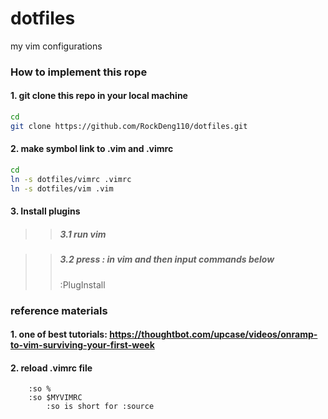 # dotfiles
my vim configurations

### How to implement this rope

#### 1. git clone this repo in your local machine
```sh
cd
git clone https://github.com/RockDeng110/dotfiles.git
```

#### 2. make symbol link to .vim and .vimrc
```sh
cd
ln -s dotfiles/vimrc .vimrc
ln -s dotfiles/vim .vim
```

#### 3. Install plugins
>> ##### 3.1 run vim

>> ##### 3.2 press : in vim and then input commands below
>> :PlugInstall


### reference materials
#### 1. one of best tutorials: https://thoughtbot.com/upcase/videos/onramp-to-vim-surviving-your-first-week

#### 2. reload .vimrc file
        :so %
        :so $MYVIMRC
            :so is short for :source


